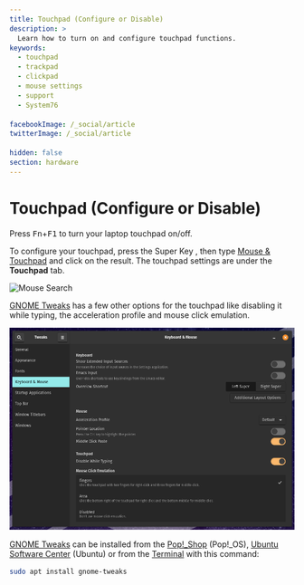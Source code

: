 ```yaml
---
title: Touchpad (Configure or Disable)
description: >
  Learn how to turn on and configure touchpad functions.
keywords:
  - touchpad
  - trackpad
  - clickpad
  - mouse settings
  - support
  - System76

facebookImage: /_social/article
twitterImage: /_social/article

hidden: false
section: hardware
---
```


# Touchpad (Configure or Disable)

Press <kbd>Fn</kbd>+<kbd>F1</kbd> to turn your laptop touchpad on/off.

To configure your touchpad, press the Super Key <kbd><font-awesome-icon :icon="['fab', 'ubuntu']"></font-awesome-icon></kbd>, <kbd><font-awesome-icon :icon="['fab', 'pop-os']"></font-awesome-icon></kbd> then type <u>Mouse & Touchpad</u> and click on the result. The touchpad settings are under the **Touchpad** tab.

![Mouse Search](/images/touchpad/mouse.png)

<u>GNOME Tweaks</u> has a few other options for the touchpad like disabling it while typing, the acceleration profile and mouse click emulation.

![GNOME Tweaks](/images/touchpad/gnome-tweak-tool.png)

<u>GNOME Tweaks</u> can be installed from the <u>Pop!_Shop</u> (Pop!_OS), <u>Ubuntu Software Center</u> (Ubuntu) or from the <u>Terminal</u> with this command:

```bash
sudo apt install gnome-tweaks
```
